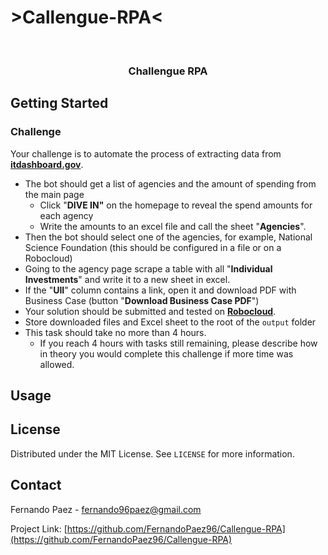 # >Callengue-RPA<


<!-- PROJECT LOGO -->
<br />
<p align="center">

  <h3 align="center">Challengue RPA</h3>

  <p align="center">

  </p>
</p>

<!-- Challengue -->
## Getting Started
### Challenge

Your challenge is to automate the process of extracting data from [**itdashboard.gov**](http://itdashboard.gov/).

- The bot should get a list of agencies and the amount of spending from the main page
    - Click "**DIVE IN"** on the homepage to reveal the spend amounts for each agency
    - Write the amounts to an excel file and call the sheet "**Agencies**".
- Then the bot should select one of the agencies, for example, National Science Foundation (this should be configured in a file or on a Robocloud)
- Going to the agency page scrape a table with all "**Individual Investments**" and write it to a new sheet in excel.
- If the "**UII**" column contains a link, open it and download PDF with Business Case (button "**Download Business Case PDF**")
- Your solution should be submitted and tested on [**Robocloud**](https://cloud.robocorp.com/).
- Store downloaded files and Excel sheet to the root of the `output` folder
- This task should take no more than 4 hours.
    - If you reach 4 hours with tasks still remaining, please describe how in theory you would complete this challenge if more time was allowed.
	



<!-- USAGE EXAMPLES -->
## Usage





<!-- LICENSE -->
## License

Distributed under the MIT License. See `LICENSE` for more information.



<!-- CONTACT -->
## Contact

Fernando Paez  - [fernando96paez@gmail.com](mailto:fernando96paez@gmail.com)

Project Link: [https://github.com/FernandoPaez96/Callengue-RPA](https://github.com/FernandoPaez96/Callengue-RPA)






<!-- MARKDOWN LINKS & IMAGES -->
<!-- https://www.markdownguide.org/basic-syntax/#reference-style-links -->
[license-shield]: https://img.shields.io/github/license/github_username/repo.svg?style=for-the-badge
[license-url]: https://github.com/github_username/repo_name/blob/master/LICENSE.txt
[linkedin-shield]: https://img.shields.io/badge/-LinkedIn-black.svg?style=for-the-badge&logo=linkedin&colorB=555
[linkedin-url]: https://linkedin.com/in/github_username
